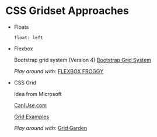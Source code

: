 # CSS Gridset Approaches

- Floats

  `float: left`

- Flexbox

  Bootstrap grid system (Version 4)
  [Bootstrap Grid System](https://v4-alpha.getbootstrap.com/layout/grid/)

  *Play around with:*
  [FLEXBOX FROGGY](http://flexboxfroggy.com/)


- CSS Grid

  Idea from Microsoft

  [CanIUse.com](http://caniuse.com/#search=css%20grid)

  [Grid Examples](https://gridbyexample.com/examples/)

  *Play around with:*
  [Grid Garden](http://cssgridgarden.com/)


